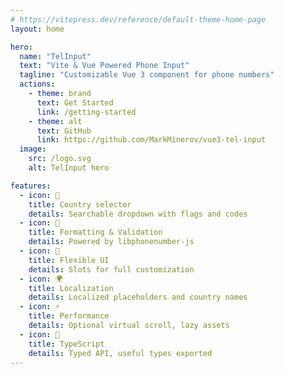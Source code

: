 ```yaml
---
# https://vitepress.dev/reference/default-theme-home-page
layout: home

hero:
  name: "TelInput"
  text: "Vite & Vue Powered Phone Input"
  tagline: "Customizable Vue 3 component for phone numbers"
  actions:
    - theme: brand
      text: Get Started
      link: /getting-started
    - theme: alt
      text: GitHub
      link: https://github.com/MarkMinerov/vue3-tel-input
  image:
    src: /logo.svg
    alt: TelInput hero

features:
  - icon: 📱
    title: Country selector
    details: Searchable dropdown with flags and codes
  - icon: 🔢
    title: Formatting & Validation
    details: Powered by libphonenumber-js
  - icon: 🎨
    title: Flexible UI
    details: Slots for full customization
  - icon: 🌍
    title: Localization
    details: Localized placeholders and country names
  - icon: ⚡
    title: Performance
    details: Optional virtual scroll, lazy assets
  - icon: 🧩
    title: TypeScript
    details: Typed API, useful types exported
---
```

